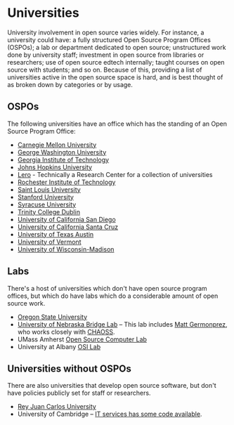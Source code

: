 # Universities

University involvement in open source varies widely. For instance, a university could have: a fully structured Open Source Program Offices (OSPOs); a lab or department dedicated to open source; unstructured work done by university staff; investment in open source from libraries or researchers; use of open source edtech internally; taught courses on open source with students; and so on. Because of this, providing a list of universities active in the open source space is hard, and is best thought of as broken down by categories or by usage.

## OSPOs

The following universities have an office which has the standing of an Open Source Program Office:

- [Carnegie Mellon University](./universities/carnegie-mellon-university.md)
- [George Washington University](./universities/george-washington.md)
- [Georgia Institute of Technology](./universities/georgia-institute-of-technology.md)
- [Johns Hopkins University](./universities/johns-hopkins-university.md)
- [Lero](./universities/lero.md) - Technically a Research Center for a collection of universities
- [Rochester Institute of Technology](./universities/rit.md)
- [Saint Louis University](./universities/slu.md)
- [Stanford University](./universities/stanford-university.md)
- [Syracuse University](./universities/syracuse.md)
- [Trinity College Dublin](./universities/trinity-college-dublin.md)
- [University of California San Diego](./universities/university-of-california-san-diego.md)
- [University of California Santa Cruz](./universities/university-of-california-santa-cruz.md)
- [University of Texas Austin](./universities/ut-austin.md)
- [University of Vermont](./universities/university-of-vermont.md)
- [University of Wisconsin-Madison](./universities/university-of-wisconsin-madison.md)

## Labs

There's a host of universities which don't have open source program offices, but which do have labs which do a considerable amount of open source work.

- [Oregon State University](./universities/oregon-state-university.md)
- [University of Nebraska Bridge Lab](https://www.unomaha.edu/college-of-information-science-and-technology/bridge/index.php) – This lab includes [Matt Germonprez](https://www.unomaha.edu/college-of-information-science-and-technology/about/faculty-staff/matt-germonprez.php), who works closely with [CHAOSS](https://chaoss.community/). <!-- TODO Link to Chaoss internally -->
- UMass Amherst [Open Source Computer Lab](https://www.umass.edu/opensource/content/mission.html)
- University at Albany [OSI Lab](https://www.albany.edu/cehc/osi-lab)

## Universities without OSPOs

There are also universities that develop open source software, but don't have policies publicly set for staff or researchers.

- [Rey Juan Carlos University](./universities/rey-juan-carlos-university.md)
- University of Cambridge – [IT services has some code available](https://www.dns.cam.ac.uk/about/floss.html).
